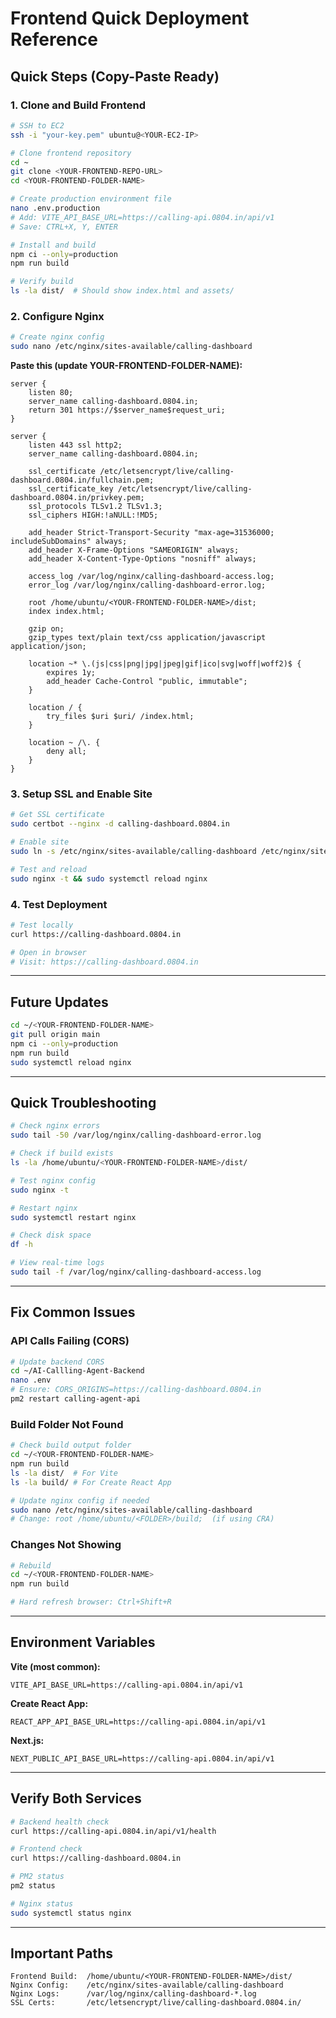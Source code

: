 # Frontend Quick Deployment Reference

## Quick Steps (Copy-Paste Ready)

### 1. Clone and Build Frontend

```bash
# SSH to EC2
ssh -i "your-key.pem" ubuntu@<YOUR-EC2-IP>

# Clone frontend repository
cd ~
git clone <YOUR-FRONTEND-REPO-URL>
cd <YOUR-FRONTEND-FOLDER-NAME>

# Create production environment file
nano .env.production
# Add: VITE_API_BASE_URL=https://calling-api.0804.in/api/v1
# Save: CTRL+X, Y, ENTER

# Install and build
npm ci --only=production
npm run build

# Verify build
ls -la dist/  # Should show index.html and assets/
```

### 2. Configure Nginx

```bash
# Create nginx config
sudo nano /etc/nginx/sites-available/calling-dashboard
```

**Paste this (update YOUR-FRONTEND-FOLDER-NAME):**

```nginx
server {
    listen 80;
    server_name calling-dashboard.0804.in;
    return 301 https://$server_name$request_uri;
}

server {
    listen 443 ssl http2;
    server_name calling-dashboard.0804.in;

    ssl_certificate /etc/letsencrypt/live/calling-dashboard.0804.in/fullchain.pem;
    ssl_certificate_key /etc/letsencrypt/live/calling-dashboard.0804.in/privkey.pem;
    ssl_protocols TLSv1.2 TLSv1.3;
    ssl_ciphers HIGH:!aNULL:!MD5;

    add_header Strict-Transport-Security "max-age=31536000; includeSubDomains" always;
    add_header X-Frame-Options "SAMEORIGIN" always;
    add_header X-Content-Type-Options "nosniff" always;

    access_log /var/log/nginx/calling-dashboard-access.log;
    error_log /var/log/nginx/calling-dashboard-error.log;

    root /home/ubuntu/<YOUR-FRONTEND-FOLDER-NAME>/dist;
    index index.html;

    gzip on;
    gzip_types text/plain text/css application/javascript application/json;

    location ~* \.(js|css|png|jpg|jpeg|gif|ico|svg|woff|woff2)$ {
        expires 1y;
        add_header Cache-Control "public, immutable";
    }

    location / {
        try_files $uri $uri/ /index.html;
    }

    location ~ /\. {
        deny all;
    }
}
```

### 3. Setup SSL and Enable Site

```bash
# Get SSL certificate
sudo certbot --nginx -d calling-dashboard.0804.in

# Enable site
sudo ln -s /etc/nginx/sites-available/calling-dashboard /etc/nginx/sites-enabled/

# Test and reload
sudo nginx -t && sudo systemctl reload nginx
```

### 4. Test Deployment

```bash
# Test locally
curl https://calling-dashboard.0804.in

# Open in browser
# Visit: https://calling-dashboard.0804.in
```

---

## Future Updates

```bash
cd ~/<YOUR-FRONTEND-FOLDER-NAME>
git pull origin main
npm ci --only=production
npm run build
sudo systemctl reload nginx
```

---

## Quick Troubleshooting

```bash
# Check nginx errors
sudo tail -50 /var/log/nginx/calling-dashboard-error.log

# Check if build exists
ls -la /home/ubuntu/<YOUR-FRONTEND-FOLDER-NAME>/dist/

# Test nginx config
sudo nginx -t

# Restart nginx
sudo systemctl restart nginx

# Check disk space
df -h

# View real-time logs
sudo tail -f /var/log/nginx/calling-dashboard-access.log
```

---

## Fix Common Issues

### API Calls Failing (CORS)

```bash
# Update backend CORS
cd ~/AI-Callling-Agent-Backend
nano .env
# Ensure: CORS_ORIGINS=https://calling-dashboard.0804.in
pm2 restart calling-agent-api
```

### Build Folder Not Found

```bash
# Check build output folder
cd ~/<YOUR-FRONTEND-FOLDER-NAME>
npm run build
ls -la dist/  # For Vite
ls -la build/ # For Create React App

# Update nginx config if needed
sudo nano /etc/nginx/sites-available/calling-dashboard
# Change: root /home/ubuntu/<FOLDER>/build;  (if using CRA)
```

### Changes Not Showing

```bash
# Rebuild
cd ~/<YOUR-FRONTEND-FOLDER-NAME>
npm run build

# Hard refresh browser: Ctrl+Shift+R
```

---

## Environment Variables

**Vite (most common):**
```env
VITE_API_BASE_URL=https://calling-api.0804.in/api/v1
```

**Create React App:**
```env
REACT_APP_API_BASE_URL=https://calling-api.0804.in/api/v1
```

**Next.js:**
```env
NEXT_PUBLIC_API_BASE_URL=https://calling-api.0804.in/api/v1
```

---

## Verify Both Services

```bash
# Backend health check
curl https://calling-api.0804.in/api/v1/health

# Frontend check
curl https://calling-dashboard.0804.in

# PM2 status
pm2 status

# Nginx status
sudo systemctl status nginx
```

---

## Important Paths

```
Frontend Build:  /home/ubuntu/<YOUR-FRONTEND-FOLDER-NAME>/dist/
Nginx Config:    /etc/nginx/sites-available/calling-dashboard
Nginx Logs:      /var/log/nginx/calling-dashboard-*.log
SSL Certs:       /etc/letsencrypt/live/calling-dashboard.0804.in/
```
